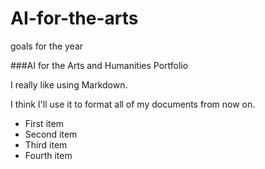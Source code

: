 # AI-for-the-arts
goals for the year

###AI for the Arts and Humanities Portfolio

I really like using Markdown.

I think I'll use it to format all of my documents from now on.

- First item
- Second item
- Third item
- Fourth item
